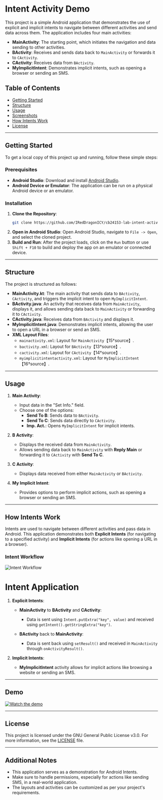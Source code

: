 # Intent Activity Demo


This project is a simple Android application that demonstrates the use of explicit and implicit intents to navigate between different activities and send data across them. The application includes four main activities:

- **MainActivity**: The starting point, which initiates the navigation and data sending to other activities.
- **BActivity**: Receives and sends data back to `MainActivity` or forwards it to `CActivity`.
- **CActivity**: Receives data from `BActivity`.
- **MyImplicitIntent**: Demonstrates implicit intents, such as opening a browser or sending an SMS.

## Table of Contents

- [Getting Started](#getting-started)
- [Structure](#structure)
- [Usage](#usage)
- [Screenshots](#screenshots)
- [How Intents Work](#how-intents-work)
- [License](#license)

---

## Getting Started

To get a local copy of this project up and running, follow these simple steps:

### Prerequisites

- **Android Studio**: Download and install [Android Studio](https://developer.android.com/studio).
- **Android Device or Emulator**: The application can be run on a physical Android device or an emulator.

### Installation

1. **Clone the Repository**:
   ```bash
   git clone https://github.com/IRedDragonICY/cb24153-lab-intent-activity.git
   ```
2. **Open in Android Studio**:
   Open Android Studio, navigate to `File -> Open`, and select the cloned project.
3. **Build and Run**:
   After the project loads, click on the `Run` button or use `Shift + F10` to build and deploy the app on an emulator or connected device.

---

## Structure

The project is structured as follows:

- **MainActivity.kt**: The main activity that sends data to `BActivity`, `CActivity`, and triggers the implicit intent to open `MyImplicitIntent`.
- **BActivity.java**: An activity that receives data from `MainActivity`, displays it, and allows sending data back to `MainActivity` or forwarding it to `CActivity`.
- **CActivity.java**: Receives data from `BActivity` and displays it.
- **MyImplicitIntent.java**: Demonstrates implicit intents, allowing the user to open a URL in a browser or send an SMS.
- **XML Layout Files**:
  - `mainactivity.xml`: Layout for `MainActivity`【15†source】.
  - `bactivity.xml`: Layout for `BActivity`【13†source】.
  - `cactivity.xml`: Layout for `CActivity`【14†source】.
  - `myimplicitintentactivity.xml`: Layout for `MyImplicitIntent`【16†source】.

---

## Usage

1. **Main Activity**:
   - Input data in the "Set Info." field.
   - Choose one of the options:
     - **Send To B**: Sends data to `BActivity`.
     - **Send To C**: Sends data directly to `CActivity`.
     - **Imp. Act.**: Opens `MyImplicitIntent` for implicit intents.

2. **B Activity**:
   - Displays the received data from `MainActivity`.
   - Allows sending data back to `MainActivity` with **Reply Main** or forwarding it to `CActivity` with **Send To C**.

3. **C Activity**:
   - Displays data received from either `MainActivity` or `BActivity`.

4. **My Implicit Intent**:
   - Provides options to perform implicit actions, such as opening a browser or sending an SMS.


---

## How Intents Work

Intents are used to navigate between different activities and pass data in Android. This application demonstrates both **Explicit Intents** (for navigating to a specified activity) and **Implicit Intents** (for actions like opening a URL in a browser).

### Intent Workflow
![Intent Workflow](https://github.com/user-attachments/assets/7dffee14-f36b-423a-a513-32f51c8c63f3)

# Intent Application

1. **Explicit Intents**:
   - **MainActivity** to **BActivity** and **CActivity**:
     - Data is sent using `Intent.putExtra("key", value)` and received using `getIntent().getStringExtra("key")`.
   
   - **BActivity** back to **MainActivity**:
     - Data is sent back using `setResult()` and received in `MainActivity` through `onActivityResult()`.

2. **Implicit Intents**:
   - **MyImplicitIntent** activity allows for implicit actions like browsing a website or sending an SMS.

---

## Demo

[![Watch the demo](https://img.youtube.com/vi/OZVv5iGewpc/0.jpg)](https://youtu.be/OZVv5iGewpc)


---

## License

This project is licensed under the GNU General Public License v3.0. For more information, see the [LICENSE](LICENSE) file.

---

## Additional Notes

- This application serves as a demonstration for Android Intents.
- Make sure to handle permissions, especially for actions like sending SMS, in a real-world application.
- The layouts and activities can be customized as per your project's requirements.
